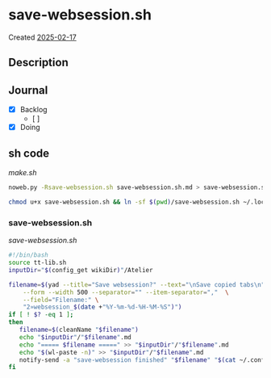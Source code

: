 # save-websession.sh
Created [2025-02-17]()


## Description

## Journal
 - [x] Backlog
    - [ ] 
 - [x] Doing
 
## sh code


*make.sh*
```bash
noweb.py -Rsave-websession.sh save-websession.sh.md > save-websession.sh && echo 'save-websession.sh' && date 
```


```bash
chmod u+x save-websession.sh && ln -sf $(pwd)/save-websession.sh ~/.local/bin/save-websession.sh && echo 'fertig'
```

### save-websession.sh
*save-websession.sh*
```bash
#!/bin/bash
source tt-lib.sh
inputDir="$(config_get wikiDir)"/Atelier

filename=$(yad --title="Save websession?" --text="\nSave copied tabs\n" \
	--form --width 500 --separator="" --item-separator=","  \
	--field="Filename:" \
	"2»websession_$(date +"%Y-%m-%d-%H-%M-%S")")
if [ ! $? -eq 1 ];
then
   filename=$(cleanName "$filename")
   echo "$inputDir"/"$filename".md
   echo "===== $filename =====" >> "$inputDir"/"$filename".md
   echo "$(wl-paste -n)" >> "$inputDir"/"$filename".md
   notify-send -a "save-websession finished" "$filename" "$(cat ~/.config/tt/log)"
fi
```
